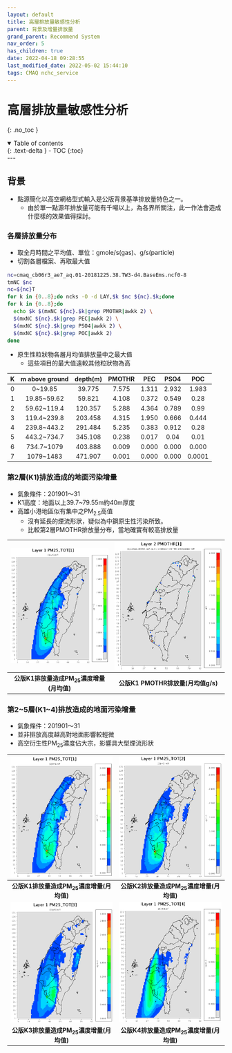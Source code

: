 ```yaml
---
layout: default
title: 高層排放量敏感性分析
parent: 背景及增量排放量
grand_parent: Recommend System
nav_order: 5
has_children: true
date: 2022-04-18 09:28:55
last_modified_date: 2022-05-02 15:44:10
tags: CMAQ nchc_service
---
```


# 高層排放量敏感性分析
{: .no_toc }

<details open markdown="block">
  <summary>
    Table of contents
  </summary>
  {: .text-delta }
- TOC
{:toc}
</details>
---

## 背景
- 點源簡化以高空網格型式輸入是公版背景基準排放量特色之一。
  - 由於單一點源年排放量可能有千噸以上，為各界所關注，此一作法會造成什麼樣的效果值得探討。

### 各層排放量分布
- 取全月時間之平均值、單位：gmole/s(gas)、g/s(particle)
- 切割各層檔案、再取最大值

```bash
nc=cmaq_cb06r3_ae7_aq.01-20181225.38.TW3-d4.BaseEms.ncf0-8
tmNC $nc
nc=${nc}T
for k in {0..8};do ncks -O -d LAY,$k $nc ${nc}.$k;done
for k in {0..8};do 
  echo $k $(mxNC ${nc}.$k|grep PMOTHR|awkk 2) \
  $(mxNC ${nc}.$k|grep PEC|awkk 2) \
  $(mxNC ${nc}.$k|grep PSO4|awkk 2) \
  $(mxNC ${nc}.$k|grep POC|awkk 2)
done
```

- 原生性粒狀物各層月均值排放量中之最大值
  - 這些項目的最大值遠較其他粒狀物為高 

|K|m above ground|depth(m)|PMOTHR|PEC|PSO4|POC|
|:-:|:-:|:-:|:-:|:-:|:-:|:-:|
|0|0~19.85|39.775|7.575|1.311|2.932|1.983|
|1|19.85~59.62|59.821|4.108|0.372|0.549|0.28|
|2|59.62~119.4|120.357|5.288|4.364|0.789|0.99|
|3|119.4~239.8|203.458|4.315|1.950|0.666|0.444|
|4|239.8~443.2|291.484|5.235|0.383|0.912|0.28|
|5|443.2~734.7|345.108|0.238|0.017|0.04|0.01|
|6|734.7~1079|403.888|0.009|0.000|0.000|0.000|
|7|1079~1483|471.907|0.001|0.000|0.000|0.0001|

### 第2層(K1)排放造成的地面污染增量
- 氣象條件：201901～31
- K1高度：地面以上39.7\~79.55m約40m厚度
- 高雄小港地區似有集中之PM<sub>2.5</sub>高值
  - 沒有延長的煙流形狀，疑似為中鋼原生性污染所致。
  - 比較第2層PMOTHR排放量分布，當地確實有較高排放量

| ![PM25K1.PNG](https://github.com/sinotec2/Focus-on-Air-Quality/raw/main/assets/images/PM25K1.png) |![PMOTHR_K2.PNG](https://github.com/sinotec2/Focus-on-Air-Quality/raw/main/assets/images/PMOTHR_K2.PNG) |
|:--:|:--:|
| <b>公版K1排放量造成PM<sub>25</sub>濃度增量(月均值)</b>|<b>公版K1 PMOTHR排放量(月均值g/s)</b>|

### 第2\~5層(K1\~4)排放造成的地面污染增量
- 氣象條件：201901～31
- 並非排放高度越高對地面影響較輕微
- 高空衍生性PM<sub>25</sub>濃度佔大宗，影響具大型煙流形狀

| ![PM25K1.PNG](https://github.com/sinotec2/Focus-on-Air-Quality/raw/main/assets/images/PM25K1.png) |![PMOTHR_K2.PNG](https://github.com/sinotec2/Focus-on-Air-Quality/raw/main/assets/images/PM25K2.png) |
|:--:|:--:|
| <b>公版K1排放量造成PM<sub>25</sub>濃度增量(月均值)</b>|<b>公版K2排放量造成PM<sub>25</sub>濃度增量(月均值)</b>|
| ![PM25K3.PNG](https://github.com/sinotec2/Focus-on-Air-Quality/raw/main/assets/images/PM25K3.png) |![PMOTHR_K4.PNG](https://github.com/sinotec2/Focus-on-Air-Quality/raw/main/assets/images/PM25K4.png) |
| <b>公版K3排放量造成PM<sub>25</sub>濃度增量(月均值)</b>|<b>公版K4排放量造成PM<sub>25</sub>濃度增量(月均值)</b>|
